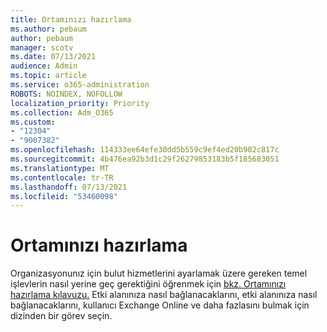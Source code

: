 ```yaml
---
title: Ortamınızı hazırlama
ms.author: pebaum
author: pebaum
manager: scotv
ms.date: 07/13/2021
audience: Admin
ms.topic: article
ms.service: o365-administration
ROBOTS: NOINDEX, NOFOLLOW
localization_priority: Priority
ms.collection: Adm_O365
ms.custom:
- "12304"
- "9007382"
ms.openlocfilehash: 114333ee64efe30dd5b559c9ef4ed20b902c817c
ms.sourcegitcommit: 4b476ea92b3d1c29f26279853183b5f185683051
ms.translationtype: MT
ms.contentlocale: tr-TR
ms.lasthandoff: 07/13/2021
ms.locfileid: "53460098"
---
```

# <a name="prepare-your-environment"></a>Ortamınızı hazırlama

Organizasyonunız için bulut hizmetlerini ayarlamak üzere gereken temel işlevlerin nasıl yerine geç gerektiğini öğrenmek için [bkz. Ortamınızı hazırlama kılavuzu.](https://admin.microsoft.com/adminportal/home#/modernonboarding/prepareyourenvironment) Etki alanınıza nasıl bağlanacaklarını, etki alanınıza nasıl bağlanacaklarını, kullanıcı Exchange Online ve daha fazlasını bulmak için dizinden bir görev seçin.     